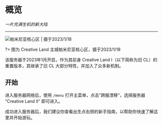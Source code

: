 # 概览

*一片充满生机的新大陆*

----------

![帕米尼亚核心区 | 摄于2023/1/18](https://docs.coldplay.io/img/cl02/intro-banner-remake.png)

?> 图为 Creative Land 主城帕米尼亚核心区，摄于2023/1/18

该服务器于2023年1月开启，作为其前身 Creative Land I（以下简称为旧 CL）的重置版本，其继承了旧 CL 大部分特性，并加入了众多新机制。

## 开始

进入服务器网络后，使用 `/menu` 打开主菜单，点击”跨服漂移“，选择服务器 ”Creative Land II“ 即可进入。

成功进入服务器后，我们建议你查看出生点右侧的新手指南，以帮助你快速了解这里并开始游玩。
